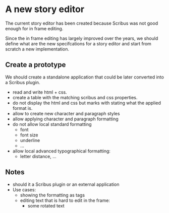 # A new story editor

The current story editor has been created because Scribus was not good enough for in frame editing.

Since the in frame editing has largely improved over the years, we should define what are the new specifcations for a story editor and start from scratch a new implementation.

## Create a prototype

We should create a standalone application that could be later converted into a Scribus plugin.

- read and write html + css.
- create a table with the matching scribus and css properties.
- do not display the html and css but marks with stating what the applied format is.
- allow to create new character and paragraph styles
- allow applying character and paragraph formatting
- do not allow local standard formatting
  - font
  - font size
  - underline
  - ...
- allow local advanced typographical formatting:
  - letter distance, ...

## Notes

- should it a Scribus plugin or an external application
- Use cases:
  - showing the formatting as tags
  - editing text that is hard to edit in the frame:
    - some rotated text
